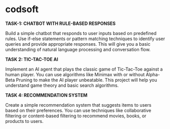 # codsoft

**TASK-1: CHATBOT WITH RULE-BASED RESPONSES**

Build a simple chatbot that responds to user inputs based on predefined rules. Use if-else statements or pattern matching techniques to identify user queries and provide appropriate responses. This will give you a basic understanding of natural language processing and conversation flow.

**TASK 2: TIC-TAC-TOE AI**

Implement an AI agent that plays the classic game of Tic-Tac-Toe against a human player. You can use algorithms like Minimax with or without Alpha-Beta Pruning to make the AI player unbeatable. This project will help you understand game theory and basic search algorithms.

**TASK 4: RECOMMENDATION SYSTEM**

Create a simple recommendation system that suggests items to users based on their preferences. You can use techniques like collaborative filtering or content-based filtering to recommend movies, books, or products to users.
